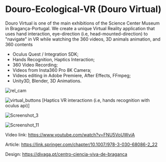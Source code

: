 # Douro-Ecological-VR (Douro Virtual)

Douro Virtual is one of the main exhibitions of the Science Center Museum in Bragança-Portugal. We create a unique Virtual Reality application that uses hand interaction, eye-direction (i.e, head-mounted-direction) to "navigate" in VR while watching the 360 videos, 3D animals animation, and 360 contents

- Oculus Quest / Integration SDK; 
- Hands Recognition, Haptics Interaction;
- 360 Video Recording;
- Videos from Insta360 Pro 8K Camera;
- Videos editing in Adobe Premiere, After Effects, FFmpeg;
- Unity3D, Blender, 3D Animations.

![rel_cam](https://user-images.githubusercontent.com/21102697/129442381-9996d390-6714-4a3a-993a-ccadbaa5e8d2.png)

![virtual_buttons](https://user-images.githubusercontent.com/21102697/129439975-a27ed625-4fcd-40b6-bfd3-0b45e2b36878.png)
[Haptics VR interactionn (i.e, hands recognition with oculus api)]

![Screenshot_3](https://user-images.githubusercontent.com/21102697/113753401-f7071800-9705-11eb-8afd-6c63a299afd6.png)

![Screenshot_11](https://user-images.githubusercontent.com/21102697/129439973-1c30c2d1-dc1b-400b-8e26-0cfd8b34018d.png)

Video link: https://www.youtube.com/watch?v=FNU5VoUWviA

Article: https://link.springer.com/chapter/10.1007/978-3-030-68086-2_22

Design: https://divaga.pt/centro-ciencia-viva-de-braganca
